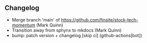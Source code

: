 ## Changelog

- Merge branch 'main' of https://github.com/finsite/stock-tech-momentum (Mark Quinn)
- Transition away from sphynx to mkdocs (Mark Quinn)
- bump: patch version + changelog [skip ci] (github-actions[bot])